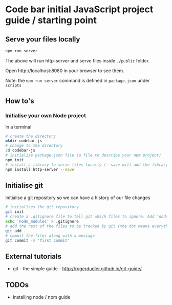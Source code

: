 # Code bar initial JavaScript project guide / starting point

## Serve your files locally

```bash
npm run server
```

The above will run http-server and serve files inside `./public` folder.

Open http://localhost:8080 in your browser to see them.

Note: the `npm run server` command is defined in `package.json` under `scripts`

## How to's

### Initialise your own Node project

In a terminal

```bash
# create the directory
mkdir codebar-js
# change to the directory
cd codebar-js
# initialise package.json file (a file to describe your npm project)
npm init
# install a library to serve files locally (--save will add the library to package.json after it is downloaded)
npm install http-server --save
```

## Initialise git

Initialise a git repository so we can have a history of our file changes

```bash
# initialises the git repository
git init
# create a .gitignore file to tell git which files to ignore. Add 'node_modules' to that file. Can be done in any text editor or using the following command
echo 'node_modules' > .gitignore
# add the rest of the files to be tracked by git (the dot means everything in the folder)
git add .
# commit the files along with a message
git commit -m 'first commit'
```

## External tutorials

- git - the simple guide - http://rogerdudler.github.io/git-guide/

## TODOs

- installing node / npm guide

